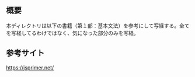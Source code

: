 ## 概要
本ディレクトリは以下の書籍（第１部：基本文法）を参考にして写経する。全てを写経してるわけではなく、気になった部分のみを写経。

## 参考サイト
https://jsprimer.net/
